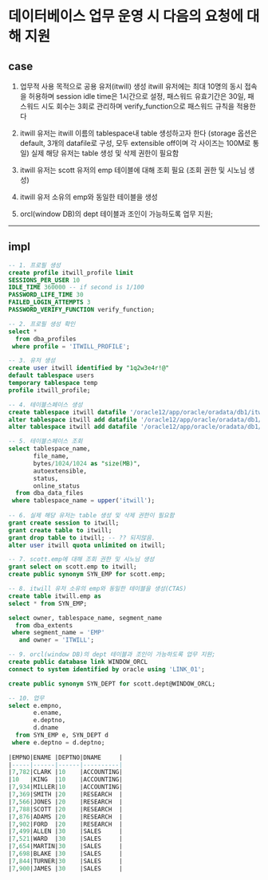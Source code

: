 # 데이터베이스 업무 운영 시 다음의 요청에 대해 지원

## case

1. 업무적 사용 목적으로 공용 유저(itwill) 생성 
   itwill 유저에는 최대 10명의 동시 접속을 허용하며
   session idle time은 1시간으로 설정,
   패스워드 유효기간은 30일,
   패스워드 시도 회수는 3회로 관리하며
   verify_function으로 패스워드 규칙을 적용한다

2. itwill 유저는 itwill 이름의 tablespace내 table 생성하고자 한다
   (storage 옵션은 default, 
    3개의 datafile로 구성, 모두 extensible off이며 각 사이즈는 100M로 통일)
   실제 해당 유저는 table 생성 및 삭제 권한이 필요함

3. itwill 유저는 scott 유저의 emp 테이블에 대해 조회 필요
   (조회 권한 및 시노님 생성)

4. itwill 유저 소유의 emp와 동일한 테이블을 생성

5. orcl(window DB)의 dept 테이블과 조인이 가능하도록 업무 지원;

---

## impl

```sql
-- 1. 프로필 생성
create profile itwill_profile limit
SESSIONS_PER_USER 10
IDLE_TIME 360000 -- if second is 1/100 
PASSWORD_LIFE_TIME 30
FAILED_LOGIN_ATTEMPTS 3
PASSWORD_VERIFY_FUNCTION verify_function;

-- 2. 프로필 생성 확인
select *
  from dba_profiles
 where profile = 'ITWILL_PROFILE';

-- 3. 유저 생성
create user itwill identified by "1q2w3e4r!@"
default tablespace users
temporary tablespace temp
profile itwill_profile;

-- 4. 테이블스페이스 생성
create tablespace itwill datafile '/oracle12/app/oracle/oradata/db1/itwill_01.dbf' size 100m autoextend off;
alter tablespace itwill add datafile '/oracle12/app/oracle/oradata/db1/itwill_02.dbf' size 100m autoextend off;
alter tablespace itwill add datafile '/oracle12/app/oracle/oradata/db1/itwill_03.dbf' size 100m autoextend off;

-- 5. 테이블스페이스 조회
select tablespace_name,
       file_name,
       bytes/1024/1024 as "size(MB)",
       autoextensible,
       status,
       online_status
  from dba_data_files
 where tablespace_name = upper('itwill');
 
-- 6. 실제 해당 유저는 table 생성 및 삭제 권한이 필요함
grant create session to itwill;
grant create table to itwill;
grant drop table to itwill; -- ?? 되지않음.
alter user itwill quota unlimited on itwill;

-- 7. scott.emp에 대해 조회 권한 및 시노님 생성
grant select on scott.emp to itwill;
create public synonym SYN_EMP for scott.emp;

-- 8. itwill 유저 소유의 emp와 동일한 테이블을 생성(CTAS)
create table itwill.emp as
select * from SYN_EMP;

select owner, tablespace_name, segment_name
  from dba_extents
 where segment_name = 'EMP'
   and owner = 'ITWILL';

-- 9. orcl(window DB)의 dept 테이블과 조인이 가능하도록 업무 지원;
create public database link WINDOW_ORCL
connect to system identified by oracle using 'LINK_01';

create public synonym SYN_DEPT for scott.dept@WINDOW_ORCL;

-- 10. 업무
select e.empno,
       e.ename,
       e.deptno,
       d.dname
  from SYN_EMP e, SYN_DEPT d
 where e.deptno = d.deptno;
 
|EMPNO|ENAME |DEPTNO|DNAME     |
|-----|------|------|----------|
|7,782|CLARK |10    |ACCOUNTING|
|10   |KING  |10    |ACCOUNTING|
|7,934|MILLER|10    |ACCOUNTING|
|7,369|SMITH |20    |RESEARCH  |
|7,566|JONES |20    |RESEARCH  |
|7,788|SCOTT |20    |RESEARCH  |
|7,876|ADAMS |20    |RESEARCH  |
|7,902|FORD  |20    |RESEARCH  |
|7,499|ALLEN |30    |SALES     |
|7,521|WARD  |30    |SALES     |
|7,654|MARTIN|30    |SALES     |
|7,698|BLAKE |30    |SALES     |
|7,844|TURNER|30    |SALES     |
|7,900|JAMES |30    |SALES     |
```



